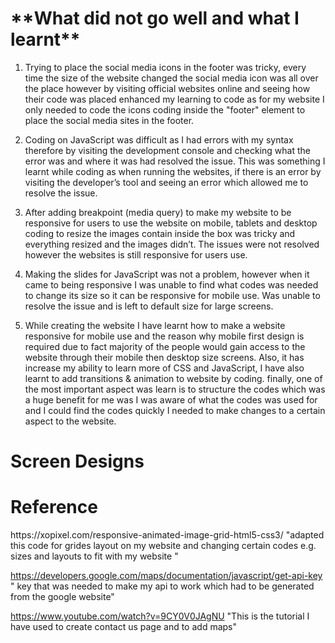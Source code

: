 <h1> **What did not go well and what I learnt** </h1>

1. Trying to place the social media icons in the footer was tricky, every time the size of the website changed the social media icon was all over the place however by visiting official websites online and seeing how their code was placed enhanced my learning to code as for my website I only needed to code the icons coding inside the "footer" element to place the social media sites in the footer.

2. Coding on JavaScript was difficult as I had errors with my syntax therefore by visiting the development console and checking what the error was and where it was had resolved the issue.
This was something I learnt while coding as when running the websites, if there is an error by visiting the developer’s tool and seeing an error which allowed me to resolve the issue.

3. After adding breakpoint (media query) to make my website to be responsive for users to use the website on mobile, tablets and desktop coding to resize the images contain inside the box was tricky and everything resized and the images didn’t.
The issues were not resolved however the websites is still responsive for users use.

4. Making the slides for JavaScript was not a problem, however when it came to being responsive I was unable to find what codes was needed to change its size so it can be responsive for mobile use.
Was unable to resolve the issue and is left to default size for large screens.
5. While creating the website I have learnt how to make a website responsive for mobile use and the reason why mobile first design is required due to fact majority of the people would gain access to the website through their mobile then desktop size screens.
Also, it has increase my ability to learn more of CSS and JavaScript, I have also learnt to add transitions & animation to website by coding.
finally, one of the most important aspect was learn is to structure the codes which was a huge benefit for me was I was aware of what the codes was used for and I could find the codes quickly I needed to make changes to a certain aspect to the website.


<h1> Screen Designs </h1/>















<h1>Reference</h1>
https://xopixel.com/responsive-animated-image-grid-html5-css3/ "adapted this code for grides layout on my website and changing certain codes e.g. sizes and layouts to fit with my website "

https://developers.google.com/maps/documentation/javascript/get-api-key " key that was needed to make my api to work which had to be generated from the google website"

https://www.youtube.com/watch?v=9CY0V0JAgNU "This is the tutorial I have used to create contact us page and to add maps"